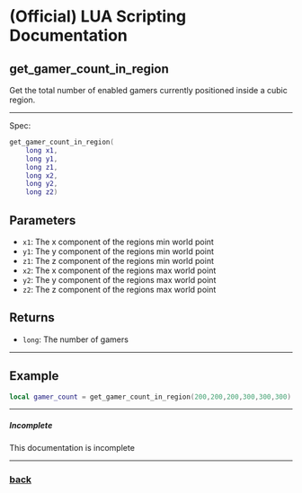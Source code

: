 
# (Official) LUA Scripting Documentation

## get_gamer_count_in_region

Get the total number of enabled gamers currently positioned inside a cubic region.

___

Spec:

```lua
get_gamer_count_in_region(
	long x1,
	long y1,
	long z1,
	long x2,
	long y2,
	long z2)
```

## Parameters

- `x1`: The x component of the regions min world point
- `y1`: The y component of the regions min world point
- `z1`: The z component of the regions min world point
- `x2`: The x component of the regions max world point
- `y2`: The y component of the regions max world point
- `z2`: The z component of the regions max world point

## Returns

- `long`: The number of gamers

___

## Example

```lua
local gamer_count = get_gamer_count_in_region(200,200,200,300,300,300)
```

___

##### Incomplete

This documentation is incomplete

___

### [back](../getters)
